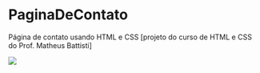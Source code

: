 # PaginaDeContato
Página de contato usando HTML e CSS [projeto do curso de HTML e CSS do Prof. Matheus Battisti]

<img src="https://user-images.githubusercontent.com/63200871/156896946-4691bf6d-99d9-42e7-b040-2606a57a1806.png">
